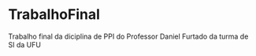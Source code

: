 # TrabalhoFinal
Trabalho final da diciplina de PPI do Professor Daniel Furtado da turma de SI da UFU
